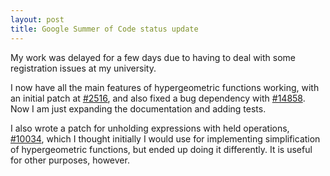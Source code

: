 ```yaml
---
layout: post
title: Google Summer of Code status update
---
```


My work was delayed for a few days due to having to deal with some registration issues at my university.

I now have all the main features of hypergeometric functions working, with an initial patch at [#2516](http://trac.sagemath.org/sage_trac/ticket/2516), and also fixed a bug dependency with [#14858](http://trac.sagemath.org/sage_trac/ticket/14858). Now I am just expanding the documentation and adding tests.

I also wrote a patch for unholding expressions with held operations, [#10034](http://trac.sagemath.org/sage_trac/ticket/10034), which I thought initially I would use for implementing simplification of hypergeometric functions, but ended up doing it differently. It is useful for other purposes, however.
